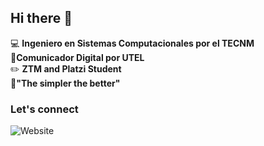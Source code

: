 ## Hi there 👋

:computer: **Ingeniero en Sistemas Computacionales por el TECNM**  
:pencil:**Comunicador Digital por UTEL**  
:pencil2: **ZTM and Platzi Student**  
:dart:**"The simpler the better"**  

### Let's connect 
![Website](https://img.shields.io/website?url=https%3A%2F%2Finsightvigil.com
)

<!--
**insightvigil/insightvigil** is a ✨ _special_ ✨ repository because its `README.md` (this file) appears on your GitHub profile.

Here are some ideas to get you started:

- 🔭 I’m currently working on ...
- 🌱 I’m currently learning ...
- 👯 I’m looking to collaborate on ...
- 🤔 I’m looking for help with ...
- 💬 Ask me about ...
- 📫 How to reach me: ...
- 😄 Pronouns: ...
- ⚡ Fun fact: ...
-->
